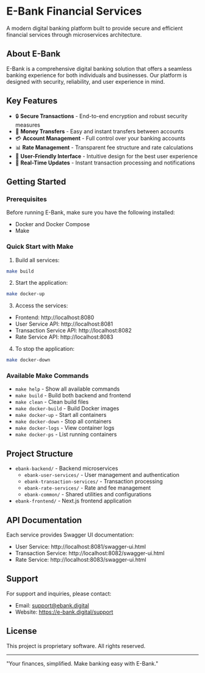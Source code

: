 # E-Bank Financial Services

A modern digital banking platform built to provide secure and efficient financial services through microservices architecture.

## About E-Bank

E-Bank is a comprehensive digital banking solution that offers a seamless banking experience for both individuals and businesses. Our platform is designed with security, reliability, and user experience in mind.

## Key Features

- 🔒 **Secure Transactions** - End-to-end encryption and robust security measures
- 💸 **Money Transfers** - Easy and instant transfers between accounts
- 💳 **Account Management** - Full control over your banking accounts
- 📊 **Rate Management** - Transparent fee structure and rate calculations
- 📱 **User-Friendly Interface** - Intuitive design for the best user experience
- 🔄 **Real-Time Updates** - Instant transaction processing and notifications

## Getting Started

### Prerequisites

Before running E-Bank, make sure you have the following installed:
- Docker and Docker Compose
- Make

### Quick Start with Make

1. Build all services:
```bash
make build
```

2. Start the application:
```bash
make docker-up
```

3. Access the services:
- Frontend: http://localhost:8080
- User Service API: http://localhost:8081
- Transaction Service API: http://localhost:8082
- Rate Service API: http://localhost:8083

4. To stop the application:
```bash
make docker-down
```

### Available Make Commands

- `make help` - Show all available commands
- `make build` - Build both backend and frontend
- `make clean` - Clean build files
- `make docker-build` - Build Docker images
- `make docker-up` - Start all containers
- `make docker-down` - Stop all containers
- `make docker-logs` - View container logs
- `make docker-ps` - List running containers

## Project Structure

- `ebank-backend/` - Backend microservices
  - `ebank-user-services/` - User management and authentication
  - `ebank-transaction-services/` - Transaction processing
  - `ebank-rate-services/` - Rate and fee management
  - `ebank-common/` - Shared utilities and configurations
- `ebank-frontend/` - Next.js frontend application

## API Documentation

Each service provides Swagger UI documentation:
- User Service: http://localhost:8081/swagger-ui.html
- Transaction Service: http://localhost:8082/swagger-ui.html
- Rate Service: http://localhost:8083/swagger-ui.html

## Support

For support and inquiries, please contact:
- Email: support@ebank.digital
- Website: https://e-bank.digital/support

## License

This project is proprietary software. All rights reserved.

---

"Your finances, simplified. Make banking easy with E-Bank."
